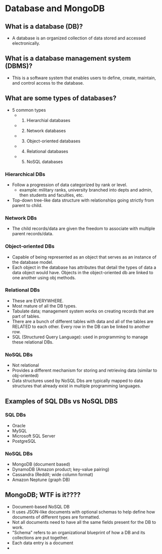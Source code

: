 # Database and MongoDB

## What is a database (DB)?

- A database is an organized collection of data stored and accessed electronically.

## What is a database management system (DBMS)?

- This is a software system that enables users to define, create, maintain, and control access to the database.

## What are some types of databases?

- 5 common types
  - 1. Hierarchial databases
  - 2. Network databases
  - 3. Object-oriented databases
  - 4. Relational databases
  - 5. NoSQL databases

### Hierarchical DBs

- Follow a progression of data categorized by rank or level.
  - example: military ranks, university branched into depts and admin, then
    students and faculties, etc.
- Top-down tree-like data structure with relationships going strictly from parent to child.

### Network DBs

- The child records/data are given the freedom to associate with multiple parent records/data.

### Object-oriented DBs

- Capable of being represented as an object that serves as an instance of the database model.
- Each object in the database has attributes that detail the types of data a data object would have. Objects in the object-oriented db are linked to one another using obj methods.

### Relational DBs

- These are EVERYWHERE.
- Most mature of all the DB types.
- Tabulate data; management system works on creating records that are part of tables.
- There are a bunch of different tables with data and all of the tables are RELATED to each other. Every row in the DB can be linked to another row.
- SQL (Structured Query Language): used in programming to manage these relational DBs.

### NoSQL DBs

- Not relational
- Provides a different mechanism for storing and retrieving data (similar to obj-oriented)
- Data structures used by NoSQL Dbs are typically mapped to data structures that already exist in multiple programming languages.

## Examples of SQL DBs vs NoSQL DBS

### SQL DBs

- Oracle
- MySQL
- Microsoft SQL Server
- PostgreSQL

### NoSQL DBs

- MongoDB (document based)
- DynamoDB (Amazon product; key-value pairing)
- Cassandra (Reddit; wide column format)
- Amazon Neptune (graph DB)

## MongoDB; WTF is it????

- Document-based NoSQL DB
- It uses JSON-like documents with optional schemas to help define how documents of different types are formatted.
- Not all documents need to have all the same fields present for the DB to work.
- "Schema" refers to an organizational blueprint of how a DB and its collections are put together.
- Each data entry is a document
-
